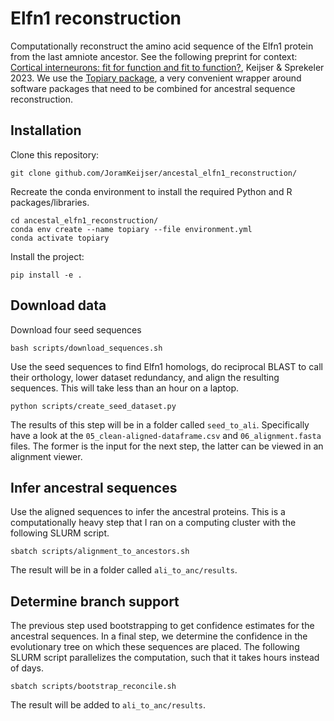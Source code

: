 # Elfn1 reconstruction
Computationally reconstruct the amino acid sequence of the Elfn1 protein from the last amniote ancestor. See the following preprint for context:
[Cortical interneurons: fit for function and fit to function?](https://doi.org/10.1101/2023.02.23.52967), Keijser & Sprekeler 2023. We use the [Topiary package](https://topiary-asr.readthedocs.io/), a very convenient wrapper around software packages that need to be combined for ancestral sequence reconstruction. 

## Installation

Clone this repository:
```
git clone github.com/JoramKeijser/ancestal_elfn1_reconstruction/
```
Recreate the conda environment to install the required Python and R packages/libraries. 
```
cd ancestal_elfn1_reconstruction/
conda env create --name topiary --file environment.yml
conda activate topiary
```
Install the project:
```
pip install -e .
```

## Download data
Download four seed sequences 
```
bash scripts/download_sequences.sh
```
Use the seed sequences to find Elfn1 homologs, do reciprocal BLAST to call their orthology, lower dataset redundancy, and align the resulting sequences. 
This will take less than an hour on a laptop.
```
python scripts/create_seed_dataset.py
```
The results of this step will be in a folder called `seed_to_ali`. Specifically have a look at the `05_clean-aligned-dataframe.csv` and `06_alignment.fasta` files. The former is the input for the next step, the latter can be viewed in an alignment viewer. 

## Infer ancestral sequences
Use the aligned sequences to infer the ancestral proteins. This is a computationally heavy step that I ran on a computing cluster with the following SLURM script. 
```
sbatch scripts/alignment_to_ancestors.sh 
```
The result will be in a folder called `ali_to_anc/results`. 

## Determine branch support
The previous step used bootstrapping to get confidence estimates for the ancestral sequences. In a final step, we determine the confidence in the evolutionary tree on which these sequences are placed. The following SLURM script parallelizes the computation, such that it takes hours instead of days. 
```
sbatch scripts/bootstrap_reconcile.sh 
```
The result will be added to `ali_to_anc/results`. 



